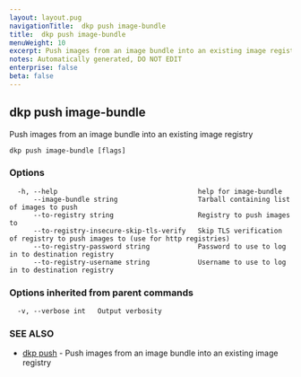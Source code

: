 ```yaml
---
layout: layout.pug
navigationTitle:  dkp push image-bundle
title:  dkp push image-bundle
menuWeight: 10
excerpt: Push images from an image bundle into an existing image registry
notes: Automatically generated, DO NOT EDIT
enterprise: false
beta: false
---
```

<!-- vale off -->
<!-- markdownlint-disable -->

## dkp push image-bundle

Push images from an image bundle into an existing image registry

```
dkp push image-bundle [flags]
```

### Options

```
  -h, --help                                   help for image-bundle
      --image-bundle string                    Tarball containing list of images to push
      --to-registry string                     Registry to push images to
      --to-registry-insecure-skip-tls-verify   Skip TLS verification of registry to push images to (use for http registries)
      --to-registry-password string            Password to use to log in to destination registry
      --to-registry-username string            Username to use to log in to destination registry
```

### Options inherited from parent commands

```
  -v, --verbose int   Output verbosity
```

### SEE ALSO

* [dkp push](/dkp/kommander/2.2/cli/dkp/push/)	 - Push images from an image bundle into an existing image registry

